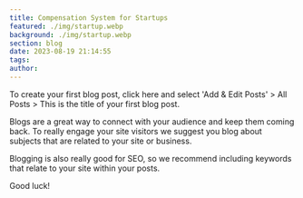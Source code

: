 ```yaml
---
title: Compensation System for Startups
featured: ./img/startup.webp
background: ./img/startup.webp
section: blog
date: 2023-08-19 21:14:55
tags:
author:
---
```

To create your first blog post, click here and select 'Add & Edit Posts' > All Posts > This is the title of your first blog post.

Blogs are a great way to connect with your audience and keep them coming back. To really engage your site visitors we suggest you blog about subjects that are related to your site or business.

Blogging is also really good for SEO, so we recommend including keywords that relate to your site within your posts.

Good luck!
